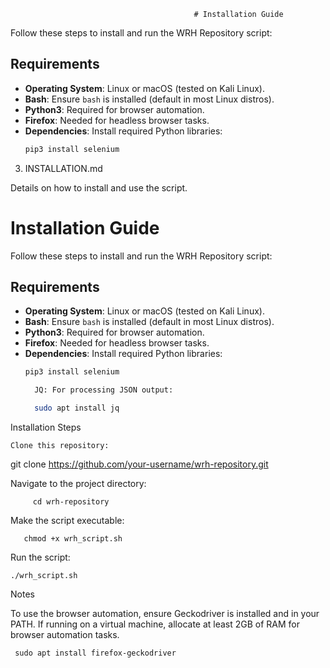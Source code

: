                                              # Installation Guide

Follow these steps to install and run the WRH Repository script:

## Requirements
- **Operating System**: Linux or macOS (tested on Kali Linux).  
- **Bash**: Ensure `bash` is installed (default in most Linux distros).  
- **Python3**: Required for browser automation.
- **Firefox**: Needed for headless browser tasks.
- **Dependencies**: Install required Python libraries:
  ```bash
  pip3 install selenium

3. INSTALLATION.md

Details on how to install and use the script.

# Installation Guide

Follow these steps to install and run the WRH Repository script:

## Requirements
- **Operating System**: Linux or macOS (tested on Kali Linux).  
- **Bash**: Ensure `bash` is installed (default in most Linux distros).  
- **Python3**: Required for browser automation.
- **Firefox**: Needed for headless browser tasks.
- **Dependencies**: Install required Python libraries:
  ```bash
  pip3 install selenium

    JQ: For processing JSON output:

    sudo apt install jq

Installation Steps

    Clone this repository:

git clone https://github.com/your-username/wrh-repository.git

Navigate to the project directory:

         cd wrh-repository

Make the script executable:

       chmod +x wrh_script.sh

Run the script:

    ./wrh_script.sh

Notes

  To use the browser automation, ensure Geckodriver is installed and in your PATH.
  If running on a virtual machine, allocate at least 2GB of RAM for browser automation tasks.
    
     sudo apt install firefox-geckodriver

    
